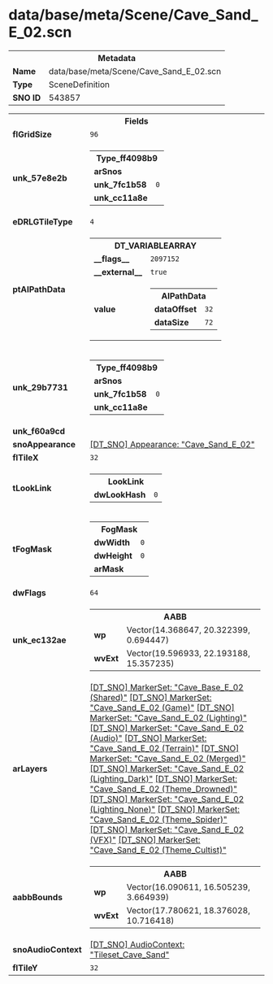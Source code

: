 <h1>data/base/meta/Scene/Cave_Sand_E_02.scn</h1><table><tr><th colspan="100%">Metadata</th></tr><tr><td><b>Name</b></td><td>data/base/meta/Scene/Cave_Sand_E_02.scn</td></tr><tr><td><b>Type</b></td><td>SceneDefinition</td></tr><tr><td><b>SNO ID</b></td><td>543857</td></tr></table>

<table><tr><th colspan="100%">Fields</th></tr><tr><td><b>flGridSize</b></td><td><code>96</code></td></tr><tr><td><b>unk_57e8e2b</b></td><td><table><tr><th colspan="100%">Type_ff4098b9</th></tr><tr><td><b>arSnos</b></td><td></td></tr><tr><td><b>unk_7fc1b58</b></td><td><code>0</code></td></tr><tr><td><b>unk_cc11a8e</b></td><td></td></tr></table>

</td></tr><tr><td><b>eDRLGTileType</b></td><td><code>4</code></td></tr><tr><td><b>ptAIPathData</b></td><td><table><tr><th colspan="100%">DT_VARIABLEARRAY</th></tr><tr><td><b>__flags__</b></td><td><code>2097152</code></td></tr><tr><td><b>__external__</b></td><td><code>true</code></td></tr><tr><td><b>value</b></td><td><table><tr><th colspan="100%">AIPathData</th></tr><tr><td><b>dataOffset</b></td><td><code>32</code></td></tr><tr><td><b>dataSize</b></td><td><code>72</code></td></tr></table>

</td></tr></table>

</td></tr><tr><td><b>unk_29b7731</b></td><td><table><tr><th colspan="100%">Type_ff4098b9</th></tr><tr><td><b>arSnos</b></td><td></td></tr><tr><td><b>unk_7fc1b58</b></td><td><code>0</code></td></tr><tr><td><b>unk_cc11a8e</b></td><td></td></tr></table>

</td></tr><tr><td><b>unk_f60a9cd</b></td><td></td></tr><tr><td><b>snoAppearance</b></td><td><a href="..\Appearance\Cave_Sand_E_02.app.md">[DT_SNO] Appearance: "Cave_Sand_E_02"</a></td></tr><tr><td><b>flTileX</b></td><td><code>32</code></td></tr><tr><td><b>tLookLink</b></td><td><table><tr><th colspan="100%">LookLink</th></tr><tr><td><b>dwLookHash</b></td><td><code>0</code></td></tr></table>

</td></tr><tr><td><b>tFogMask</b></td><td><table><tr><th colspan="100%">FogMask</th></tr><tr><td><b>dwWidth</b></td><td><code>0</code></td></tr><tr><td><b>dwHeight</b></td><td><code>0</code></td></tr><tr><td><b>arMask</b></td><td></td></tr></table>

</td></tr><tr><td><b>dwFlags</b></td><td><code>64</code></td></tr><tr><td><b>unk_ec132ae</b></td><td><table><tr><th colspan="100%">AABB</th></tr><tr><td><b>wp</b></td><td>Vector(14.368647, 20.322399, 0.694447)</td></tr><tr><td><b>wvExt</b></td><td>Vector(19.596933, 22.193188, 15.357235)</td></tr></table>

</td></tr><tr><td><b>arLayers</b></td><td><a href="..\MarkerSet\Cave_Base_E_02 (Shared).mrk.md">[DT_SNO] MarkerSet: "Cave_Base_E_02 (Shared)"</a>
<a href="..\MarkerSet\Cave_Sand_E_02 (Game).mrk.md">[DT_SNO] MarkerSet: "Cave_Sand_E_02 (Game)"</a>
<a href="..\MarkerSet\Cave_Sand_E_02 (Lighting).mrk.md">[DT_SNO] MarkerSet: "Cave_Sand_E_02 (Lighting)"</a>
<a href="..\MarkerSet\Cave_Sand_E_02 (Audio).mrk.md">[DT_SNO] MarkerSet: "Cave_Sand_E_02 (Audio)"</a>
<a href="..\MarkerSet\Cave_Sand_E_02 (Terrain).mrk.md">[DT_SNO] MarkerSet: "Cave_Sand_E_02 (Terrain)"</a>
<a href="..\MarkerSet\Cave_Sand_E_02 (Merged).mrk.md">[DT_SNO] MarkerSet: "Cave_Sand_E_02 (Merged)"</a>
<a href="..\MarkerSet\Cave_Sand_E_02 (Lighting_Dark).mrk.md">[DT_SNO] MarkerSet: "Cave_Sand_E_02 (Lighting_Dark)"</a>
<a href="..\MarkerSet\Cave_Sand_E_02 (Theme_Drowned).mrk.md">[DT_SNO] MarkerSet: "Cave_Sand_E_02 (Theme_Drowned)"</a>
<a href="..\MarkerSet\Cave_Sand_E_02 (Lighting_None).mrk.md">[DT_SNO] MarkerSet: "Cave_Sand_E_02 (Lighting_None)"</a>
<a href="..\MarkerSet\Cave_Sand_E_02 (Theme_Spider).mrk.md">[DT_SNO] MarkerSet: "Cave_Sand_E_02 (Theme_Spider)"</a>
<a href="..\MarkerSet\Cave_Sand_E_02 (VFX).mrk.md">[DT_SNO] MarkerSet: "Cave_Sand_E_02 (VFX)"</a>
<a href="..\MarkerSet\Cave_Sand_E_02 (Theme_Cultist).mrk.md">[DT_SNO] MarkerSet: "Cave_Sand_E_02 (Theme_Cultist)"</a>
</td></tr><tr><td><b>aabbBounds</b></td><td><table><tr><th colspan="100%">AABB</th></tr><tr><td><b>wp</b></td><td>Vector(16.090611, 16.505239, 3.664939)</td></tr><tr><td><b>wvExt</b></td><td>Vector(17.780621, 18.376028, 10.716418)</td></tr></table>

</td></tr><tr><td><b>snoAudioContext</b></td><td><a href="..\AudioContext\Tileset_Cave_Sand.auc.md">[DT_SNO] AudioContext: "Tileset_Cave_Sand"</a></td></tr><tr><td><b>flTileY</b></td><td><code>32</code></td></tr></table>

